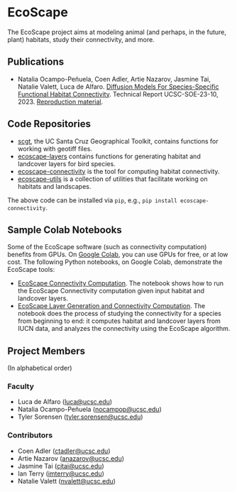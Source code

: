 # EcoScape

The EcoScape project aims at modeling animal (and perhaps, in the future, plant) habitats, study their connectivity, and more. 

## Publications

* Natalia Ocampo-Peñuela, Coen Adler, Artie Nazarov, Jasmine Tai, Natalie Valett, Luca de Alfaro. [Diffusion Models For Species-Specific Functional Habitat Connectivity](https://tr.soe.ucsc.edu/research/technical-reports/UCSC-SOE-23-10). Technical Report UCSC-SOE-23-10, 2023.  [Reproduction material](https://github.com/ecoscape-earth/ecoscape-connectivity-paper-reproduction).

## Code Repositories 

* [scgt](https://github.com/ecoscape-earth/scgt), the UC Santa Cruz Geographical Toolkit, contains functions for working with geotiff files. 
* [ecoscape-layers](https://github.com/ecoscape-earth/ecoscape-layers) contains functions for generating habitat and landcover layers for bird species. 
* [ecoscape-connectivity](https://github.com/ecoscape-earth/ecoscape-connectivity) is the tool for computing habitat connectivity. 
* [ecoscape-utils](https://github.com/ecoscape-earth/ecoscape-utils) is a collection of utilities that facilitate working on habitats and landscapes.

The above code can be installed via `pip`, e.g., `pip install ecoscape-connectivity`. 

## Sample Colab Notebooks

Some of the EcoScape software (such as connectivity computation) benefits from GPUs.  On [Google Colab](https://colab.research.google.com), you can use GPUs for free, or at low cost. 
The following Python notebooks, on Google Colab, demonstrate the EcoScape tools: 

* [EcoScape Connectivity Computation](https://drive.google.com/file/d/1Pz6lLyIs8Ju2UGkNtZqcNR72cFzn8UYc/view?usp=sharing). The notebook shows how to run the EcoScape Connectivity computation given input habitat and landcover layers. 
* [EcoScape Layer Generation and Connectivity Computation](https://colab.research.google.com/drive/1Aby8VqaSMgYySxsLPXfsVgdvZvCFRUtI?usp=sharing). The notebook does the process of studying the connectivity for a species from beginning to end: it computes habitat and  landcover layers from IUCN data, and analyzes the connectivity using the EcoScape algorithm. 

## Project Members
(In alphabetical order)

### Faculty 

* Luca de Alfaro (luca@ucsc.edu)
* Natalia Ocampo-Peñuela (nocampop@ucsc.edu)
* Tyler Sorensen (tyler.sorensen@ucsc.edu)

### Contributors

* Coen Adler (ctadler@ucsc.edu)
* Artie Nazarov (anazarov@ucsc.edu)
* Jasmine Tai (cjtai@ucsc.edu)
* Ian Terry (imterry@ucsc.edu)
* Natalie Valett (nvalett@ucsc.edu)
